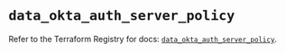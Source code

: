 # `data_okta_auth_server_policy`

Refer to the Terraform Registry for docs: [`data_okta_auth_server_policy`](https://registry.terraform.io/providers/okta/okta/4.14.1/docs/data-sources/auth_server_policy).
